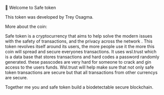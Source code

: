 👋 Welcome to Safe token

This token was developed by Trey Osagma. 

More about the coin:


Safe token is a cryptocurrency that aims to  help solve the modern issues with the safety of transactions, and the privacy across the network . This token revolves itself around its users, the more people use it the more this coin will spread and secure everyones transactions. It uses wsl.trust which is a data base that stores transactions and hard codes a password randomly generated. these passcodes are very hard for someone to crack and gin access to the users funds. Wsl.trust will help make sure that not only safe token transactions are secure but that all transactions from other currencys are secure.

Together me you and safe token build a biodetectable secure blockchain.
